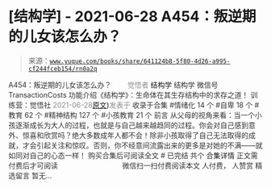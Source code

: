 # [结构学] - 2021-06-28 A454：叛逆期的儿女该怎么办？

> 来源：[`www.yuque.com/books/share/641124b8-5f80-4d26-a995-cf244fceb154/rn0a2q`](https://www.yuque.com/books/share/641124b8-5f80-4d26-a995-cf244fceb154/rn0a2q)

<ne-p id="520f42f3293818f927861ebbd5b15da4_p_0" data-lake-id="520f42f3293818f927861ebbd5b15da4_p_0"><ne-text id="u89b3136a" style="color: rgb(51, 51, 51);">A454：叛逆期的儿女该怎么办？</ne-text></ne-p> <ne-p id="4c4753f50fcb3ed77fdd160b71dd4f3c" data-lake-id="4c4753f50fcb3ed77fdd160b71dd4f3c"><ne-text id="u32a172ad" ne-fontsize="12" style="color: rgb(255, 255, 255);">原创</ne-text><ne-text id="u1c1ed800" style="color: rgb(140, 140, 140);">觉悟者</ne-text> <ne-text id="u9ce58b2a" ne-fontsize="14">结构学</ne-text></ne-p> <ne-p id="ab518ae68bba737dc3f47f098ae08b4a" data-lake-id="ab518ae68bba737dc3f47f098ae08b4a"><ne-text id="u9fb26f31" ne-fontsize="14" ne-bold="true" style="color: rgb(51, 51, 51);">结构学</ne-text></ne-p> <ne-p id="5c95a7ae29afc641fc5e768f1643c785" data-lake-id="5c95a7ae29afc641fc5e768f1643c785"><ne-text id="uacbbc473" ne-fontsize="14" style="color: rgb(51, 51, 51);">微信号</ne-text><ne-text id="u8bae517a" ne-fontsize="14" style="color: rgb(51, 51, 51);">TransactionCosts</ne-text></ne-p> <ne-p id="ff79deb5770789ced59849821d2c6928" data-lake-id="ff79deb5770789ced59849821d2c6928"><ne-text id="uc3cefea7" ne-fontsize="14" style="color: rgb(51, 51, 51);">功能介绍</ne-text><ne-text id="u90425dce" ne-fontsize="14" style="color: rgb(51, 51, 51);">《结构学》：生命体在其生存结构中的求存之道！ 训练营：觉悟社</ne-text></ne-p> <ne-p id="3aa9e08ab0aa55902857323bc479ac19" data-lake-id="3aa9e08ab0aa55902857323bc479ac19"><ne-text id="uacfde5c4" style="color: rgb(140, 140, 140);">2021-06-28</ne-text>[<ne-text id="u6eb18404" ne-fontsize="14">原文</ne-text>](https://mp.weixin.qq.com/s?__biz=MzIzMDYwOTM0Mg==&mid=2247485905&idx=1&sn=5bc216c1efbdd63a5427f2e8f14a05aa&chksm=e8b19100dfc61816cac6fa6803bd12ed6e4b5b17b041fe881287977fe3d5777be9be650b1929#rd))<ne-text id="u28b1098a" ne-fontsize="14" style="color: rgb(140, 140, 140);">发表于</ne-text></ne-p> <ne-p id="968fd5d0ea291057452d5c020342c7c0" data-lake-id="968fd5d0ea291057452d5c020342c7c0"><ne-text id="ua292b4b3" style="color: rgb(51, 51, 51);">收录于合集</ne-text></ne-p> <ne-p id="a9f4cc10f42168fbf165b4a89b33edad" data-lake-id="a9f4cc10f42168fbf165b4a89b33edad"><ne-text id="uf6cf0652" style="color: rgb(51, 51, 51);">#情绪化 14 个</ne-text></ne-p> <ne-p id="8e0464e2660a0bbdf62ffaec43ce3736" data-lake-id="8e0464e2660a0bbdf62ffaec43ce3736"><ne-text id="u5a21dc12" style="color: rgb(51, 51, 51);">#自卑 18 个</ne-text></ne-p> <ne-p id="b41862099e29a1c230e32678da16db70" data-lake-id="b41862099e29a1c230e32678da16db70"><ne-text id="uab59f7e8" style="color: rgb(51, 51, 51);">#教育 62 个</ne-text></ne-p> <ne-p id="0d086ea78908ccc0f2de143f0e85ba8a" data-lake-id="0d086ea78908ccc0f2de143f0e85ba8a"><ne-text id="u97789927" style="color: rgb(51, 51, 51);">#精神结构 127 个</ne-text></ne-p> <ne-p id="76e789a8e72519dd2d9ee1e9a38ca194" data-lake-id="76e789a8e72519dd2d9ee1e9a38ca194"><ne-text id="u0ce308eb" style="color: rgb(51, 51, 51);">#小孩教育 21 个</ne-text></ne-p> <ne-p id="33e763222daa0a821576318bac58b949" data-lake-id="33e763222daa0a821576318bac58b949"><ne-text id="uf561bb9c" style="color: rgb(51, 51, 51);">前言</ne-text></ne-p> <ne-p id="a723b07e2eabe1f4e79d96ca34a186df" data-lake-id="a723b07e2eabe1f4e79d96ca34a186df"><ne-text id="ud24a722c" style="color: rgb(51, 51, 51);">从父母的视角来看：当一个小孩逐渐成长为大人的过程，也就是与自己越来越趋同的过程。你会对自己感到意外、惊喜和欣赏吗？绝大多数成年人都不会！除非小孩取得了自己无法取得的成就，才会引起关注和惊叹。否则，你不经意间流露出来的更多是对她的不满——就如同对自己的心态一样！</ne-text></ne-p> <ne-p id="215937fab3bd3af126671f479067048f" data-lake-id="215937fab3bd3af126671f479067048f" ne-alignment="center"><ne-text id="ueaebbbb3" style="color: rgb(51, 51, 51);">购买合集后可阅读全文</ne-text></ne-p> <ne-p id="149041941624342c5870863ec9aa2947" data-lake-id="149041941624342c5870863ec9aa2947" ne-alignment="center"><ne-text id="u3a2ed9d2" style="color: rgb(51, 51, 51);">#</ne-text></ne-p> <ne-p id="1f4bc785a48b15552665e6a8be4ffdaa" data-lake-id="1f4bc785a48b15552665e6a8be4ffdaa" ne-alignment="center"><ne-text id="ud71b1d0c" style="color: rgb(51, 51, 51);">已完结 共个</ne-text></ne-p> <ne-p id="cdd70c37a849d97b9ca504a0e6d5c1b9" data-lake-id="cdd70c37a849d97b9ca504a0e6d5c1b9" ne-alignment="center"><ne-text id="u727b235b" ne-fontsize="16">合集详情</ne-text></ne-p> <ne-p id="7f11c408c1ba85de1148369b17eb92f4" data-lake-id="7f11c408c1ba85de1148369b17eb92f4" ne-alignment="center"><ne-text id="uff1813d5" style="color: rgb(51, 51, 51);">正文需付费后才可阅读</ne-text></ne-p> <ne-p id="694c64ca3ccac33e80108cc0f4db04b9" data-lake-id="694c64ca3ccac33e80108cc0f4db04b9" ne-alignment="center"><ne-text id="uca9b5b62" style="color: rgb(255, 255, 255);">加载中</ne-text></ne-p> <ne-p id="49b119e4e298b8a8083fc812ded02c54" data-lake-id="49b119e4e298b8a8083fc812ded02c54" ne-alignment="center"><ne-text id="u2ab5dac4" style="color: rgb(255, 255, 255);"> 微信豆购买</ne-text></ne-p> <ne-p id="0ddbaea01f023485d78cb3f6ff54dc19" data-lake-id="0ddbaea01f023485d78cb3f6ff54dc19" ne-alignment="center"><ne-text id="u8199456f" style="color: rgb(51, 51, 51);">微信扫一扫付费阅读本文</ne-text></ne-p> <ne-p id="313721db84958092a739c6a222130bf2" data-lake-id="313721db84958092a739c6a222130bf2" ne-alignment="center"><ne-text id="uf08a7efd" ne-fontsize="13" style="color: rgb(51, 51, 51);">人付费， 人赞赏</ne-text></ne-p> <ne-h3 id="c14yS" data-lake-id="c14yS"><ne-heading-ext><ne-heading-anchor></ne-heading-anchor><ne-heading-fold></ne-heading-fold></ne-heading-ext><ne-heading-content><ne-text id="uf4ab21fd" ne-fontsize="16" style="color: rgb(51, 51, 51);">精选留言</ne-text></ne-heading-content></ne-h3> <ne-p id="fd89262ed6f951831832be1c097a61d1" data-lake-id="fd89262ed6f951831832be1c097a61d1"><ne-text id="u399e30a9" style="color: rgb(51, 51, 51);">暂无...</ne-text></ne-p>